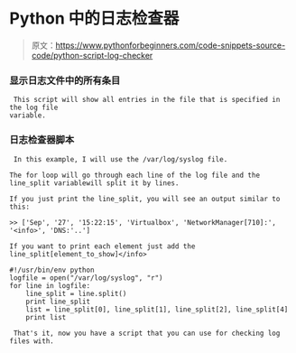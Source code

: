 # Python 中的日志检查器

> 原文：<https://www.pythonforbeginners.com/code-snippets-source-code/python-script-log-checker>

### 显示日志文件中的所有条目

```
 This script will show all entries in the file that is specified in the log file
variable. 
```

### 日志检查器脚本

```
 In this example, I will use the /var/log/syslog file. 

The for loop will go through each line of the log file and the line_split variablewill split it by lines. 

If you just print the line_split, you will see an output similar to this:

>> ['Sep', '27', '15:22:15', 'Virtualbox', 'NetworkManager[710]:', '<info>', 'DNS:'..']

If you want to print each element just add the line_split[element_to_show]</info> 
```

```
#!/usr/bin/env python
logfile = open("/var/log/syslog", "r")
for line in logfile:
    line_split = line.split()
    print line_split
    list = line_split[0], line_split[1], line_split[2], line_split[4]
    print list

```

```
 That's it, now you have a script that you can use for checking log files with. 
```